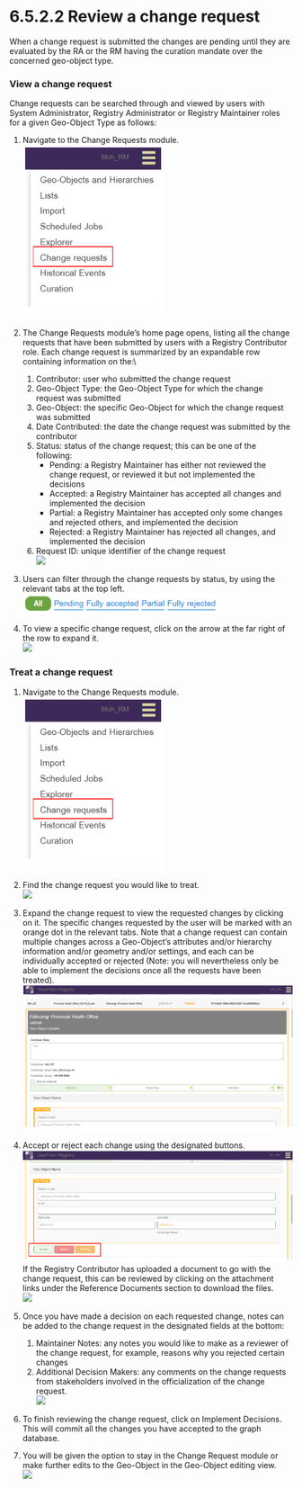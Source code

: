 # 6.5.2.2 Review a change request

When a change request is submitted the changes are pending until they are evaluated by the RA or the RM having the curation mandate over the concerned geo-object type.

### View a change request

Change requests can be searched through and viewed by users with System Administrator, Registry Administrator or Registry Maintainer roles for a given Geo-Object Type as follows:

1. Navigate to the Change Requests module.\
   ![](<../../../../../.gitbook/assets/image (21) (1).png>)
2. The Change Requests module’s home page opens, listing all the change requests that have been submitted by users with a Registry Contributor role. Each change request is summarized by an expandable row containing information on the:\

   1. Contributor: user who submitted the change request&#x20;
   2. Geo-Object Type: the Geo-Object Type for which the change request was submitted&#x20;
   3. Geo-Object: the specific Geo-Object for which the change request was submitted&#x20;
   4. Date Contributed: the date the change request was submitted by the contributor&#x20;
   5. Status: status of the change request; this can be one of the following:
      * Pending: a Registry Maintainer has either not reviewed the change request, or reviewed it but not implemented the decisions&#x20;
      * Accepted: a Registry Maintainer has accepted all changes and implemented the decision&#x20;
      * Partial: a Registry Maintainer has accepted only some changes and rejected others, and implemented the decision&#x20;
      * Rejected: a Registry Maintainer has rejected all changes, and implemented the decision
   6. Request ID: unique identifier of the change request\
      ![](https://lh4.googleusercontent.com/rkn4JmTflkah5yXmNtHBck8LMAQYDYq63Edh5pCHFREvoofQjgJV9PgVWBjkuTh5Ea5F\_FZbqDsLO3KijwR6QkXNIWqOm0CCPmV4ds-twwhWFIsiZHl2ORkUjyW3ZEUppM8xPhnWfFw3kI2TVlEC95yH501AWM5VBLLQSviCNo0o4PVoMYNs7NlvXA)
3. Users can filter through the change requests by status, by using the relevant tabs at the top left.\
   ![](<../../../../../.gitbook/assets/image (51).png>)
4. To view a specific change request, click on the arrow at the far right of the row to expand it.\
   ![](https://lh4.googleusercontent.com/XCxYmm7Qs\_bCuDZJ05zhq\_PUOXcNKQL0XtVb3g-nwOv\_5Crl53279QeKGzFr9nNRW5Tc0mrycaWqdMMHaGqOqyRf6GFPyLnV8AxBl3NWjEdfeQFZDTJwy9t6tqklGSajvfR9qjGOFR1hVvPRyLgoOaONAFwGv2sWraCwMphJqoKWB6Pz06lsgh8gng)

### Treat a change request

1. Navigate to the Change Requests module.\
   ![](<../../../../../.gitbook/assets/image (21) (1).png>)
2. Find the change request you would like to treat.\
   ![](https://lh4.googleusercontent.com/rkn4JmTflkah5yXmNtHBck8LMAQYDYq63Edh5pCHFREvoofQjgJV9PgVWBjkuTh5Ea5F\_FZbqDsLO3KijwR6QkXNIWqOm0CCPmV4ds-twwhWFIsiZHl2ORkUjyW3ZEUppM8xPhnWfFw3kI2TVlEC95yH501AWM5VBLLQSviCNo0o4PVoMYNs7NlvXA)
3. Expand the change request to view the requested changes by clicking on it. The specific changes requested by the user will be marked with an orange dot in the relevant tabs. Note that a change request can contain multiple changes across a Geo-Object’s attributes and/or hierarchy information and/or geometry and/or settings, and each can be individually accepted or rejected (Note: you will nevertheless only be able to implement the decisions once all the requests have been treated).\
   ![](<../../../../../.gitbook/assets/image (1) (1).png>)
4. Accept or reject each change using the designated buttons.\
   ![](<../../../../../.gitbook/assets/image (53).png>)\
   If the Registry Contributor has uploaded a document to go with the change request, this can be reviewed by clicking on the attachment links under the Reference Documents section to download the files.\
   ![](https://lh6.googleusercontent.com/AHqDMGaSemYFilV1Hb5hjMT4Zd-vf\_bY168k-K9sI\_\_wLyTYXwgO3IiQnlfsxTndfJwisPUoQMhcBWu6r5KQswDmNfb4gk8M0nJa5E1DmxhzJQtm99Okky27Wbio39JOWSkYncmuZkwQdUhUT\_1x7nEzv3JRJ5u4eWNGRrwHY\_ccmtHPxqVmHICveQ)
5.  Once you have made a decision on each requested change, notes can be added to the change request in the designated fields at the bottom:



    1. Maintainer Notes: any notes you would like to make as a reviewer of the change request, for example, reasons why you rejected certain changes&#x20;
    2. Additional Decision Makers: any comments on the change requests from stakeholders involved in the officialization of the change request.\
       ![](https://lh6.googleusercontent.com/P9oJb8TNiCJ3DhsY3wnGiXYy1enFAMrMUzu0BnfgcCylwZWuwB9vCUN7L9luA\_WCDzjZiTnnoXMDK0jQocDeghr8cNwbEcE52hNKQeKNoqjBDkeWI\_ozbnnfNd-2UYNvVPlUPm2a-C5cAWo4iQLcm3w\_82IQ-yH0Nn5wmMwAfC--Nkv3At0lrm1qJg)
6. To finish reviewing the change request, click on Implement Decisions. This will commit all the changes you have accepted to the graph database.
7. You will be given the option to stay in the Change Request module or make further edits to the Geo-Object in the Geo-Object editing view.\
   ![](https://lh3.googleusercontent.com/ZaqpUTtx4E5AcFbkq6ni\_coGSOhof5ShmRhOZ2KbDrdQhoVlRKhb39RRnaoJkFfrZVMRX7XPv6osaNaCdg0FOVh2LKoDYKN5qjnu7-YlKAJvog2e8a2u\_qN3goSWBGAYNFwbdJnCch2idNkTB1PsMKW5g6cwx5346V9BArRCcKzfdQDYUermgYHqZw)
